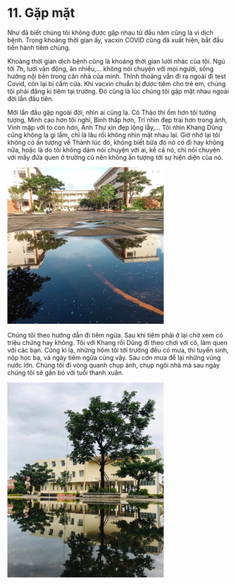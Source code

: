 # 11. Gặp mặt
Như đã biết chúng tôi không được gặp nhau từ đầu năm cũng là vì dịch bệnh. Trong khoảng thời gian ấy, vacxin COVID cũng đã xuất hiện, bắt đầu tiến hành tiêm chủng. 

Khoảng thời gian dịch bệnh cũng là khoảng thời gian lười nhác của tôi. Ngủ tới 7h, lười vận động, ăn nhiều,… không nói chuyện với mọi người, sống hướng nội bên trong căn nhà của mình. Thỉnh thoảng vẫn đi ra ngoài đi test Covid, còn lại bị cấm cửa.
Khi vacxin chuẩn bị được tiêm cho trẻ em, chúng tôi phải đăng kí tiêm tại trường. Đó cũng là lúc chúng tôi gặp mặt nhau ngoài đời lần đầu tiên.

Mới lần đầu gặp ngoài đời, nhìn ai cũng lạ. Cô Thảo thì ốm hơn tôi tưởng tượng, Minh cao hơn tôi nghĩ, Bình thấp hơn, Trí nhìn đẹp trai hơn trong ảnh, Vinh mập với to con hơn, Anh Thư xin đẹp lộng lẫy,… Tôi nhìn Khang Dũng cũng không lạ gì lắm, chỉ là lâu rồi không nhìn mặt nhau lại. Giờ nhớ lại tôi không có ấn tượng về Thành lúc đó, không biết bữa đó nó có đi hay không nữa, hoặc là do tôi không dám nói chuyện với ai, kể cả nó, chỉ nói chuyện với mấy đứa quen ở trường cũ nên không ấn tượng tới sự hiện diện của nó.

![](image/ltt1.png)

Chúng tôi theo hướng dẫn đi tiêm ngừa. Sau khi tiêm phải ở lại chờ xem có triệu chứng hay không. Tôi với Khang rồi Dũng đi theo chơi với cô, làm quen với các bạn. Cũng kì lạ, những hôm tôi tới trường đều có mưa, thi tuyển sinh, nộp học bạ, và ngày tiêm ngừa cũng vậy. Sau cơn mưa để lại những vũng nước lớn. Chúng tôi đi vòng quanh chụp ảnh, chụp ngôi nhà mà sau ngày chúng tôi sẽ gắn bó với tuổi thanh xuân.

![](image/ltt2.png)
